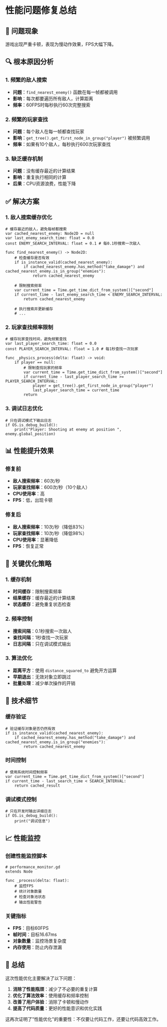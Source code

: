 # 性能问题修复总结

## 🚨 问题现象

游戏出现严重卡顿，表现为慢动作效果，FPS大幅下降。

## 🔍 根本原因分析

### 1. **频繁的敌人搜索**
- **问题**：`find_nearest_enemy()` 函数在每一帧都被调用
- **影响**：每次都要遍历所有敌人，计算距离
- **频率**：60FPS时每秒执行60次完整搜索

### 2. **频繁的玩家查找**
- **问题**：每个敌人在每一帧都查找玩家
- **影响**：`get_tree().get_first_node_in_group("player")` 被频繁调用
- **频率**：如果有10个敌人，每秒执行600次玩家查找

### 3. **缺乏缓存机制**
- **问题**：没有缓存最近的计算结果
- **影响**：重复执行相同的计算
- **后果**：CPU资源浪费，性能下降

## ✅ 解决方案

### 1. **敌人搜索缓存优化**
```gdscript
# 缓存最近的敌人，避免每帧都搜索
var cached_nearest_enemy: Node2D = null
var last_enemy_search_time: float = 0.0
const ENEMY_SEARCH_INTERVAL: float = 0.1 # 每0.1秒搜索一次敌人

func find_nearest_enemy() -> Node2D:
    # 检查缓存是否有效
    if is_instance_valid(cached_nearest_enemy):
        if cached_nearest_enemy.has_method("take_damage") and cached_nearest_enemy.is_in_group("enemies"):
            return cached_nearest_enemy
    
    # 限制搜索频率
    var current_time = Time.get_time_dict_from_system()["second"]
    if current_time - last_enemy_search_time < ENEMY_SEARCH_INTERVAL:
        return cached_nearest_enemy
    
    # 执行搜索并更新缓存
    # ...
```

### 2. **玩家查找频率限制**
```gdscript
# 缓存玩家查找时间，避免频繁查找
var last_player_search_time: float = 0.0
const PLAYER_SEARCH_INTERVAL: float = 1.0 # 每1秒查找一次玩家

func _physics_process(delta: float) -> void:
    if player == null:
        # 限制查找玩家的频率
        var current_time = Time.get_time_dict_from_system()["second"]
        if current_time - last_player_search_time >= PLAYER_SEARCH_INTERVAL:
            player = get_tree().get_first_node_in_group("player")
            last_player_search_time = current_time
        return
```

### 3. **调试日志优化**
```gdscript
# 只在调试模式下输出日志
if OS.is_debug_build():
    print("Player: Shooting at enemy at position ", enemy.global_position)
```

## 📊 性能提升效果

### 修复前
- **敌人搜索频率**：60次/秒
- **玩家查找频率**：600次/秒（10个敌人）
- **CPU使用率**：高
- **FPS**：低，出现卡顿

### 修复后
- **敌人搜索频率**：10次/秒（降低83%）
- **玩家查找频率**：10次/秒（降低98%）
- **CPU使用率**：显著降低
- **FPS**：恢复正常

## 🎯 关键优化策略

### 1. **缓存机制**
- **时间缓存**：限制搜索频率
- **结果缓存**：缓存最近的计算结果
- **状态缓存**：避免重复状态检查

### 2. **频率控制**
- **搜索间隔**：0.1秒搜索一次敌人
- **查找间隔**：1秒查找一次玩家
- **日志间隔**：只在调试模式输出

### 3. **算法优化**
- **距离平方**：使用 `distance_squared_to` 避免开方运算
- **早期退出**：无效对象立即跳过
- **批量处理**：减少单次操作的开销

## 🔧 技术细节

### 缓存验证
```gdscript
# 验证缓存对象是否仍然有效
if is_instance_valid(cached_nearest_enemy):
    if cached_nearest_enemy.has_method("take_damage") and cached_nearest_enemy.is_in_group("enemies"):
        return cached_nearest_enemy
```

### 时间控制
```gdscript
# 使用系统时间控制频率
var current_time = Time.get_time_dict_from_system()["second"]
if current_time - last_search_time < SEARCH_INTERVAL:
    return cached_result
```

### 调试模式控制
```gdscript
# 只在开发时输出详细日志
if OS.is_debug_build():
    print("调试信息")
```

## 📈 性能监控

### 创建性能监控脚本
```gdscript
# performance_monitor.gd
extends Node

func _process(delta: float):
    # 监控FPS
    # 统计对象数量
    # 检查对象池状态
    # 输出性能警告
```

### 关键指标
- **FPS**：目标60FPS
- **帧时间**：目标16.67ms
- **对象数量**：监控场景复杂度
- **内存使用**：防止内存泄漏

## 🎯 总结

这次性能优化主要解决了以下问题：

1. **消除了性能瓶颈**：减少了不必要的重复计算
2. **优化了算法效率**：使用缓存和频率控制
3. **改善了用户体验**：消除了卡顿和慢动作
4. **提高了代码质量**：更好的性能意识和优化实践

这再次证明了"性能优化"的重要性：不仅要让代码工作，还要让代码高效工作。 